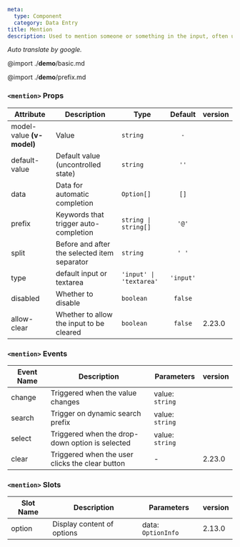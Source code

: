 ```yaml
meta:
  type: Component
  category: Data Entry
title: Mention
description: Used to mention someone or something in the input, often used for posting, chatting or commenting.
```

*Auto translate by google.*

@import ./__demo__/basic.md

@import ./__demo__/prefix.md


### `<mention>` Props

|Attribute|Description|Type|Default|version|
|---|---|---|:---:|:---|
|model-value **(v-model)**|Value|`string`|`-`||
|default-value|Default value (uncontrolled state)|`string`|`''`||
|data|Data for automatic completion|`Option[]`|`[]`||
|prefix|Keywords that trigger auto-completion|`string \| string[]`|`'@'`||
|split|Before and after the selected item separator|`string`|`' '`||
|type|default input or textarea|`'input' \| 'textarea'`|`'input'`||
|disabled|Whether to disable|`boolean`|`false`||
|allow-clear|Whether to allow the input to be cleared|`boolean`|`false`|2.23.0|
### `<mention>` Events

|Event Name|Description|Parameters|version|
|---|---|---|:---|
|change|Triggered when the value changes|value: `string`||
|search|Trigger on dynamic search prefix|value: `string`||
|select|Triggered when the drop-down option is selected|value: `string`||
|clear|Triggered when the user clicks the clear button|-|2.23.0|
### `<mention>` Slots

|Slot Name|Description|Parameters|version|
|---|---|---|:---|
|option|Display content of options|data: `OptionInfo`|2.13.0|


